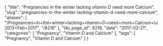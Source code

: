 {
    "title": "Pregnancies in the winter lacking vitamin D need more Calcium",
    "slug": "pregnancies-in-the-winter-lacking-vitamin-d-need-more-calcium",
    "aliases": [
        "/Pregnancies+in+the+winter+lacking+vitamin+D+need+more+Calcium+\u2013+Feb+2017",
        "/8218"
    ],
    "tiki_page_id": 8218,
    "date": "2017-02-21",
    "categories": [
        "Pregnancy",
        "Vitamin D and Calcium"
    ],
    "tags": [
        "Pregnancy",
        "Vitamin D and Calcium"
    ]
}